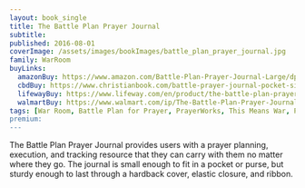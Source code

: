 ```yaml
---
layout: book_single
title: The Battle Plan Prayer Journal
subtitle:
published: 2016-08-01
coverImage: /assets/images/bookImages/battle_plan_prayer_journal.jpg
family: WarRoom
buyLinks:
  amazonBuy: https://www.amazon.com/Battle-Plan-Prayer-Journal-Large/dp/1433648296/ref=sr_1_5?keywords=Battle+Plan+prayer+journal&qid=1637283873&qsid=141-6196979-4180442&sr=8-5&sres=0996701443%2C1433688662%2C0805489479%2C0996701435%2CB086G18YM3%2C172081175X%2C1430032111%2C1462741797%2C1432114832%2C1433688670%2C1642724734%2C1430040351%2C0310362725%2C1430039817%2C164152815X%2C152122031X&srpt=ABIS_BOOK
  cbdBuy: https://www.christianbook.com/battle-prayer-journal-pocket-size-edition/stephen-kendrick/9780805489477/pd/489477?event=ESRCN
  lifewayBuy: https://www.lifeway.com/en/product/the-battle-plan-prayer-journal-P005765910
  walmartBuy: https://www.walmart.com/ip/The-Battle-Plan-Prayer-Journal-Hardcover/46592138
tags: [War Room, Battle Plan for Prayer, PrayerWorks, This Means War, Peter's Perfect Prayer Place]
premium:
---
```

The Battle Plan Prayer Journal provides users with a prayer planning, execution, and tracking resource that they can carry with them no matter where they go. The journal is small enough to fit in a pocket or purse, but sturdy enough to last through a hardback cover, elastic closure, and ribbon.
